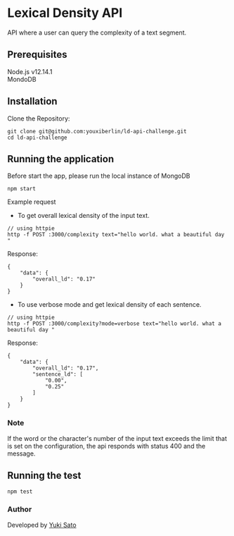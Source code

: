 # Lexical Density API
API where a user can query the complexity of a text segment.

## Prerequisites
Node.js v12.14.1  
MondoDB

## Installation

Clone the Repository:

```
git clone git@github.com:youxiberlin/ld-api-challenge.git
cd ld-api-challenge
```

## Running the application

Before start the app, please run the local instance of MongoDB

```
npm start
```

Example request
- To get overall lexical density of the input text.
```
// using httpie
http -f POST :3000/complexity text="hello world. what a beautiful day "
```

Response:
```
{
    "data": {
        "overall_ld": "0.17"
    }
}
```

- To use verbose mode and get lexical density of each sentence.
```
// using httpie
http -f POST :3000/complexity?mode=verbose text="hello world. what a beautiful day "
```
Response:
```
{
    "data": {
        "overall_ld": "0.17",
        "sentence_ld": [
            "0.00",
            "0.25"
        ]
    }
}
```

### Note
If the word or the character's number of the input text exceeds the limit that is set on the configuration, the api responds with status 400 and the message.

## Running the test
```
npm test
```
### Author
Developed by [Yuki Sato](https://github.com/youxiberlin)

